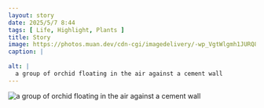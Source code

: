 ```yaml
---
layout: story
date: 2025/5/7 8:44
tags: [ Life, Highlight, Plants ]
title: Story
image: https://photos.muan.dev/cdn-cgi/imagedelivery/-wp_VgtWlgmh1JURQ8t1mg/8d7431dd-5408-49e5-16e3-180630981c00/public
caption: |
  
alt: |
  a group of orchid floating in the air against a cement wall
---
```



![a group of orchid floating in the air against a cement wall](https://photos.muan.dev/cdn-cgi/imagedelivery/-wp_VgtWlgmh1JURQ8t1mg/8d7431dd-5408-49e5-16e3-180630981c00/public)


